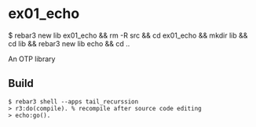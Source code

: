 ex01_echo
=====
$ rebar3 new lib ex01_echo && rm -R src && cd ex01_echo && mkdir lib && cd lib && rebar3 new lib echo && cd ..


An OTP library

Build
-----

	$ rebar3 shell --apps tail_recurssion
	> r3:do(compile). % recompile after source code editing 
	> echo:go().
	
